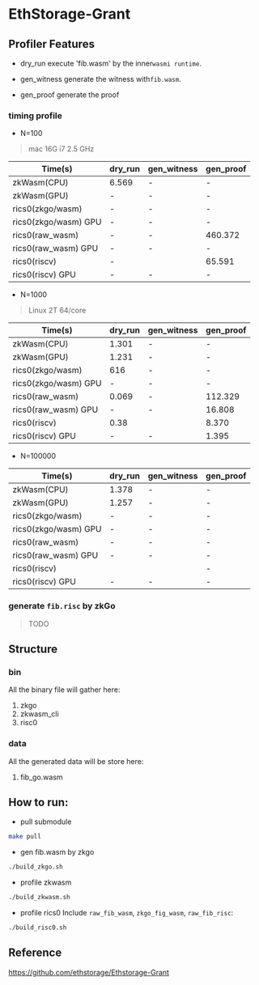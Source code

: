 # EthStorage-Grant



## Profiler Features
* dry_run
  execute 'fib.wasm' by the inner`wasmi runtime`.

* gen_witness
  generate the witness with`fib.wasm`.

* gen_proof
  generate the proof

### timing profile

* N=100
> mac 16G i7 2.5 GHz

| Time(s)              | dry_run | gen_witness | gen_proof | 
|----------------------|---------|-------------|-----------|
| zkWasm(CPU)          | 6.569   | -           | -         |             
| zkWasm(GPU)          | -       | -           | -         | 
| rics0(zkgo/wasm)     | -       | -           | -         | 
| rics0(zkgo/wasm) GPU | -       | -           | -         | 
| rics0(raw_wasm)      | -       | -           | 460.372   |             
| rics0(raw_wasm) GPU  | -       | -           | -         |
| rics0(riscv)         | -       |             | 65.591    |             
| rics0(riscv) GPU     | -       | -           | -         | 


* N=1000
> Linux 2T 64/core 

| Time(s)              | dry_run | gen_witness | gen_proof | 
|----------------------|---------|-------------|-----------|
| zkWasm(CPU)          | 1.301   | -           | -         |             
| zkWasm(GPU)          | 1.231   | -           | -         | 
| rics0(zkgo/wasm)     | 616     | -           | -         | 
| rics0(zkgo/wasm) GPU | -       | -           | -         | 
| rics0(raw_wasm)      | 0.069   | -           | 112.329   |             
| rics0(raw_wasm) GPU  | -       | -           | 16.808    |
| rics0(riscv)         | 0.38    |             | 8.370     |             
| rics0(riscv) GPU     | -       | -           | 1.395     | 


* N=100000

| Time(s)              | dry_run | gen_witness | gen_proof | 
|----------------------|---------|-------------|-----------|
| zkWasm(CPU)          | 1.378   | -           | -         |             
| zkWasm(GPU)          | 1.257   | -           | -         | 
| rics0(zkgo/wasm)     | -       | -           | -         | 
| rics0(zkgo/wasm) GPU | -       | -           | -         | 
| rics0(raw_wasm)      | -       | -           | -         |             
| rics0(raw_wasm) GPU  | -       | -           | -         |
| rics0(riscv)         |         |             | -         |             
| rics0(riscv) GPU     | -       | -           | -         | 



### generate `fib.risc` by zkGo
> TODO



## Structure

### bin
All the binary file will gather here:
1. zkgo
2. zkwasm_cli
3. risc0

### data
All the generated data will be store here:
1. fib_go.wasm


## How to run:
* pull submodule
```bash
make pull
```

* gen fib.wasm by zkgo
```bash
./build_zkgo.sh
```

* profile zkwasm
```bash
./build_zkwasm.sh
```

* profile rics0
Include `raw_fib_wasm`, `zkgo_fig_wasm`, `raw_fib_risc`: 
```bash
./build_risc0.sh
```


## Reference
https://github.com/ethstorage/Ethstorage-Grant